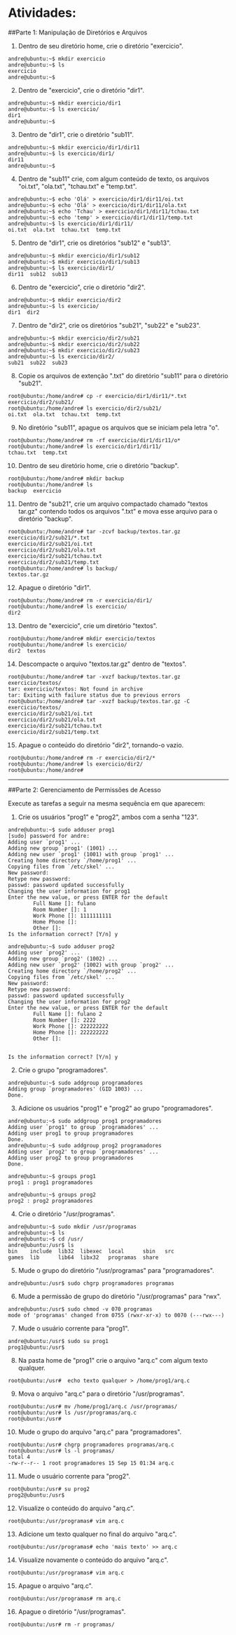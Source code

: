 # Atividades:

##Parte 1: Manipulação de Diretórios e Arquivos

1. Dentro de seu diretório home, crie o diretório "exercicio".
```
andre@ubuntu:~$ mkdir exercicio
andre@ubuntu:~$ ls
exercicio
andre@ubuntu:~$
```
2. Dentro de "exercicio", crie o diretório "dir1".
```
andre@ubuntu:~$ mkdir exercicio/dir1
andre@ubuntu:~$ ls exercicio/
dir1
andre@ubuntu:~$

```
3. Dentro de "dir1", crie o diretório "sub11".
```
andre@ubuntu:~$ mkdir exercicio/dir1/dir11
andre@ubuntu:~$ ls exercicio/dir1/
dir11
andre@ubuntu:~$
```
4. Dentro de "sub11" crie, com algum conteúdo de texto, os arquivos "oi.txt", "ola.txt", "tchau.txt" e "temp.txt".
```
andre@ubuntu:~$ echo 'Olá' > exercicio/dir1/dir11/oi.txt
andre@ubuntu:~$ echo 'Olá' > exercicio/dir1/dir11/ola.txt
andre@ubuntu:~$ echo 'Tchau' > exercicio/dir1/dir11/tchau.txt
andre@ubuntu:~$ echo 'temp' > exercicio/dir1/dir11/temp.txt
andre@ubuntu:~$ ls exercicio/dir1/dir11/
oi.txt  ola.txt  tchau.txt  temp.txt
```
5. Dentro de "dir1", crie os diretórios "sub12" e "sub13".
```
andre@ubuntu:~$ mkdir exercicio/dir1/sub12
andre@ubuntu:~$ mkdir exercicio/dir1/sub13
andre@ubuntu:~$ ls exercicio/dir1/
dir11  sub12  sub13

```
6. Dentro de "exercicio", crie o diretório "dir2".
```
andre@ubuntu:~$ mkdir exercicio/dir2
andre@ubuntu:~$ ls exercicio/
dir1  dir2

```
7. Dentro de "dir2", crie os diretórios "sub21", "sub22" e "sub23".
```
andre@ubuntu:~$ mkdir exercicio/dir2/sub21
andre@ubuntu:~$ mkdir exercicio/dir2/sub22
andre@ubuntu:~$ mkdir exercicio/dir2/sub23
andre@ubuntu:~$ ls exercicio/dir2/
sub21  sub22  sub23

```
8. Copie os arquivos de extenção ".txt" do diretório "sub11" para o diretório "sub21".
```
root@ubuntu:/home/andre# cp -r exercicio/dir1/dir11/*.txt exercicio/dir2/sub21/
root@ubuntu:/home/andre# ls exercicio/dir2/sub21/
oi.txt  ola.txt  tchau.txt  temp.txt
```
9.  No diretório "sub11", apague os arquivos que se iniciam pela letra "o".
```
root@ubuntu:/home/andre# rm -rf exercicio/dir1/dir11/o*
root@ubuntu:/home/andre# ls exercicio/dir1/dir11/
tchau.txt  temp.txt
```
10. Dentro de seu diretório home, crie o diretório "backup".
```
root@ubuntu:/home/andre# mkdir backup
root@ubuntu:/home/andre# ls
backup  exercicio 
```
11. Dentro de "sub21", crie um arquivo compactado chamado "textos tar.gz" contendo todos os arquivos ".txt" e mova esse arquivo para o diretório "backup".
```
root@ubuntu:/home/andre# tar -zcvf backup/textos.tar.gz exercicio/dir2/sub21/*.txt
exercicio/dir2/sub21/oi.txt
exercicio/dir2/sub21/ola.txt
exercicio/dir2/sub21/tchau.txt
exercicio/dir2/sub21/temp.txt
root@ubuntu:/home/andre# ls backup/
textos.tar.gz
```
12. Apague o diretório "dir1".
```
root@ubuntu:/home/andre# rm -r exercicio/dir1/
root@ubuntu:/home/andre# ls exercicio/
dir2
```
13. Dentro de "exercicio", crie um diretório "textos".
```
root@ubuntu:/home/andre# mkdir exercicio/textos
root@ubuntu:/home/andre# ls exercicio/
dir2  textos
```
14. Descompacte o arquivo "textos.tar.gz" dentro de "textos".
```
root@ubuntu:/home/andre# tar -xvzf backup/textos.tar.gz exercicio/textos/
tar: exercicio/textos: Not found in archive
tar: Exiting with failure status due to previous errors
root@ubuntu:/home/andre# tar -xvzf backup/textos.tar.gz -C exercicio/textos/
exercicio/dir2/sub21/oi.txt
exercicio/dir2/sub21/ola.txt
exercicio/dir2/sub21/tchau.txt
exercicio/dir2/sub21/temp.txt
```
15. Apague o conteúdo do diretório "dir2", tornando-o vazio.
```
root@ubuntu:/home/andre# rm -r exercicio/dir2/*
root@ubuntu:/home/andre# ls exercicio/dir2/
root@ubuntu:/home/andre#
```
___

##Parte 2: Gerenciamento de Permissões de Acesso

Execute as tarefas a seguir na mesma sequência em que aparecem:

1. Crie os usuários "prog1" e "prog2", ambos com a senha "123".
```
andre@ubuntu:~$ sudo adduser prog1
[sudo] password for andre:
Adding user `prog1' ...
Adding new group `prog1' (1001) ...
Adding new user `prog1' (1001) with group `prog1' ...
Creating home directory `/home/prog1' ...
Copying files from `/etc/skel' ...
New password:
Retype new password:
passwd: password updated successfully
Changing the user information for prog1
Enter the new value, or press ENTER for the default
        Full Name []: fulano
        Room Number []: 1
        Work Phone []: 1111111111
        Home Phone []:
        Other []:
Is the information correct? [Y/n] y

andre@ubuntu:~$ sudo adduser prog2
Adding user `prog2' ...
Adding new group `prog2' (1002) ...
Adding new user `prog2' (1002) with group `prog2' ...
Creating home directory `/home/prog2' ...
Copying files from `/etc/skel' ...
New password:
Retype new password:
passwd: password updated successfully
Changing the user information for prog2
Enter the new value, or press ENTER for the default
        Full Name []: fulano 2
        Room Number []: 2222
        Work Phone []: 222222222
        Home Phone []: 222222222
        Other []:


Is the information correct? [Y/n] y
```

2. Crie o grupo "programadores".

```
andre@ubuntu:~$ sudo addgroup programadores
Adding group `programadores' (GID 1003) ...
Done.
```
3. Adicione os usuários "prog1" e "prog2" ao grupo "programadores".

```
andre@ubuntu:~$ sudo addgroup prog1 programadores
Adding user `prog1' to group `programadores' ...
Adding user prog1 to group programadores
Done.
andre@ubuntu:~$ sudo addgroup prog2 programadores
Adding user `prog2' to group `programadores' ...
Adding user prog2 to group programadores
Done.

andre@ubuntu:~$ groups prog1
prog1 : prog1 programadores

andre@ubuntu:~$ groups prog2
prog2 : prog2 programadores
```
4. Crie o diretório "/usr/programas".

```
andre@ubuntu:~$ sudo mkdir /usr/programas
andre@ubuntu:~$ ls
andre@ubuntu:~$ cd /usr/
andre@ubuntu:/usr$ ls
bin    include  lib32  libexec  local      sbin   src
games  lib      lib64  libx32   programas  share
```
5. Mude o grupo do diretório "/usr/programas" para "programadores".
```
andre@ubuntu:/usr$ sudo chgrp programadores programas
```

6. Mude a permissão de grupo do diretório "/usr/programas" para "rwx".
```
andre@ubuntu:/usr$ sudo chmod -v 070 programas
mode of 'programas' changed from 0755 (rwxr-xr-x) to 0070 (---rwx---)
```
7. Mude o usuário corrente para "prog1".
```
andre@ubuntu:/usr$ sudo su prog1
prog1@ubuntu:/usr$
```
8. Na pasta home de "prog1" crie o arquivo "arq.c" com algum texto qualquer.
```
root@ubuntu:/usr#  echo texto qualquer > /home/prog1/arq.c
```
9.  Mova o arquivo "arq.c" para o diretório "/usr/programas".
```
root@ubuntu:/usr# mv /home/prog1/arq.c /usr/programas/
root@ubuntu:/usr# ls /usr/programas/arq.c
root@ubuntu:/usr#
```
10. Mude o grupo do arquivo "arq.c" para "programadores".
```
root@ubuntu:/usr# chgrp programadores programas/arq.c
root@ubuntu:/usr# ls -l programas/
total 4
-rw-r--r-- 1 root programadores 15 Sep 15 01:34 arq.c
```
11. Mude o usuário corrente para "prog2".
```
root@ubuntu:/usr# su prog2
prog2@ubuntu:/usr$
```
12. Visualize o conteúdo do arquivo "arq.c".
```
root@ubuntu:/usr/programas# vim arq.c
```
13. Adicione um texto qualquer no final do arquivo "arq.c".
```
root@ubuntu:/usr/programas# echo 'mais texto' >> arq.c

```
14. Visualize novamente o conteúdo do arquivo "arq.c".
```
root@ubuntu:/usr/programas# vim arq.c

```
15. Apague o arquivo "arq.c".
```
root@ubuntu:/usr/programas# rm arq.c
```
16. Apague o diretório "/usr/programas".
```
root@ubuntu:/usr# rm -r programas/
```

